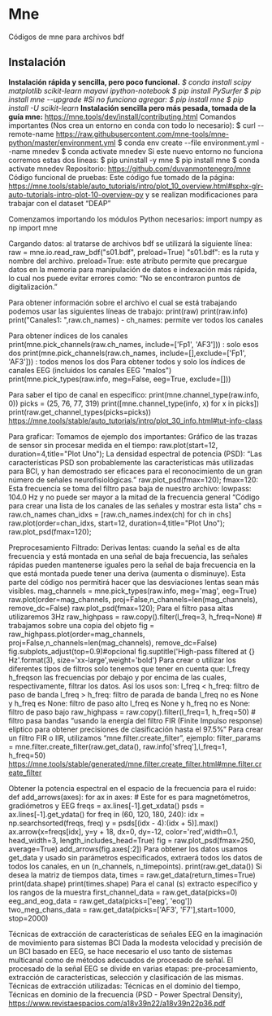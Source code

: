 # Mne
Códigos de mne para archivos bdf 
## Instalación
**Instalación rápida y sencilla, pero poco funcional.**
_$ conda install scipy matplotlib scikit-learn mayavi ipython-notebook_
_$ pip install PySurfer_
_$ pip install mne --upgrade_
_#Si no funciona agregar:_
_$ pip install mne_
_$ pip install -U scikit-learn_
**Instalación sencilla pero más pesada, tomada de la guía mne:** https://mne.tools/dev/install/contributing.html
Comandos importantes (Nos crea un entorno en conda con todo lo necesario):
$ curl --remote-name https://raw.githubusercontent.com/mne-tools/mne-python/master/environment.yml
$ conda env create --file environment.yml --name mnedev
$ conda activate mnedev
Si este nuevo entorno no funciona corremos estas dos líneas:
$ pip uninstall -y mne
$ pip install mne
$ conda activate mnedev
Repositorio:
https://github.com/duvanmontenegro/mne
Código funcional de pruebas:
Este código fue tomado de la página: https://mne.tools/stable/auto_tutorials/intro/plot_10_overview.html#sphx-glr-auto-tutorials-intro-plot-10-overview-py y se realizan modificaciones para trabajar con el dataset “DEAP”
 
Comenzamos importando los módulos Python necesarios:
import numpy as np
import mne

Cargando datos: al tratarse de archivos bdf se utilizará la siguiente línea:
raw = mne.io.read_raw_bdf("s01.bdf", preload=True)
"s01.bdf": es la ruta y nombre del archivo.
preload=True: este atributo permite que precargue datos en la memoria para manipulación de datos e indexación más rápida, lo cual nos puede evitar errores como: “No se encontraron puntos de digitalización.”

Para obtener información sobre el archivo el cual se está trabajando podemos usar las siguientes líneas de trabajo:
print(raw)
print(raw.info)
print("Canales1: ",raw.ch_names) - ch_names: permite ver todos los canales

Para obtener índices de los canales
print(mne.pick_channels(raw.ch_names, include=['Fp1', 'AF3']))  : solo esos dos
print(mne.pick_channels(raw.ch_names, include=[],exclude=['Fp1', 'AF3'])) : todos menos los dos
Para obtener todos y solo los índices de canales EEG (incluidos los canales EEG "malos")
print(mne.pick_types(raw.info, meg=False, eeg=True, exclude=[]))

Para saber el tipo de canal en específico:
print(mne.channel_type(raw.info, 0))
picks = (25, 76, 77, 319)
print([mne.channel_type(info, x) for x in picks])
print(raw.get_channel_types(picks=picks))
https://mne.tools/stable/auto_tutorials/intro/plot_30_info.html#tut-info-class

Para graficar: Tomamos de ejemplo dos importantes:
Gráfico de las trazas de sensor sin procesar medida en el tiempo:
raw.plot(start=12, duration=4,title="Plot Uno");
La densidad espectral de potencia (PSD): 
“Las características PSD son probablemente las características más utilizadas para BCI, y han demostrado ser eficaces para el reconocimiento de un gran número de señales neurofisiológicas.”
raw.plot_psd(fmax=120);
fmax=120: Esta frecuencia se toma del filtro pasa baja de nuestro archivo: lowpass: 104.0 Hz y no puede ser mayor a la mitad de la frecuencia general
“Código para crear una lista de los canales de las señales y mostrar esta lista”
chs = raw.ch_names
chan_idxs = [raw.ch_names.index(ch) for ch in chs]
raw.plot(order=chan_idxs, start=12, duration=4,title="Plot Uno");
raw.plot_psd(fmax=120); 

Preprocesamiento
Filtrado:
Derivas lentas: cuando la señal es de alta frecuencia y está montada en una señal de baja frecuencia, las señales rápidas pueden mantenerse iguales pero la señal de baja frecuencia en la que está montada puede tener una deriva (aumenta o disminuye).
Esta parte del código nos permitirá hacer que las desviaciones lentas sean más visibles.
mag_channels = mne.pick_types(raw.info, meg='mag', eeg=True)
raw.plot(order=mag_channels, proj=False,n_channels=len(mag_channels), remove_dc=False)
raw.plot_psd(fmax=120);
Para el filtro pasa altas utilizaremos 3Hz
raw_highpass = raw.copy().filter(l_freq=3, h_freq=None) # trabajamos sobre una copia del objeto
fig = raw_highpass.plot(order=mag_channels, proj=False,n_channels=len(mag_channels), remove_dc=False)
fig.subplots_adjust(top=0.9)#opcional
fig.suptitle('High-pass filtered at {} Hz'.format(3), size='xx-large',weight='bold')
Para crear o utilizar los diferentes tipos de filtros solo tenemos que tener en cuenta que: l_freqy h_freqson las frecuencias por debajo y por encima de las cuales, respectivamente, filtrar los datos. Así los usos son:
l_freq < h_freq: filtro de paso de banda
l_freq > h_freq: filtro de parada de banda
l_freq no es None y h_freq es None: filtro de paso alto
l_freq es None y h_freq no es None: filtro de paso bajo
raw_highpass = raw.copy().filter(l_freq=1, h_freq=50) # filtro pasa bandas
“usando la energía del filtro FIR (Finite Impulso response) elíptico para obtener precisiones de clasificación hasta el 97.5%”
Para crear un filtro FIR o IIR, utilizamos “mne.filter.create_filter”, ejemplo: 
filter_params = mne.filter.create_filter(raw.get_data(), raw.info['sfreq'],l_freq=1, h_freq=50)
https://mne.tools/stable/generated/mne.filter.create_filter.html#mne.filter.create_filter

Obtener la potencia espectral en el espacio de la frecuencia para el ruido:
def add_arrows(axes):
	for ax in axes: # Este for es para magnetómetros, gradiómetros y EEG
		freqs = ax.lines[-1].get_xdata()
		psds = ax.lines[-1].get_ydata()
		for freq in (60, 120, 180, 240):
			idx = np.searchsorted(freqs, freq)
			y = psds[(idx - 4):(idx + 5)].max()
ax.arrow(x=freqs[idx], y=y + 18, dx=0, dy=-12, color='red',width=0.1, head_width=3, length_includes_head=True)
fig = raw.plot_psd(fmax=250, average=True)
add_arrows(fig.axes[:2])
Para obtener los datos usamos get_data y usado sin parámetros especificados, extraerá todos los datos de todos los canales, en un (n_channels, n_timepoints).
print(raw.get_data())
Si desea la matriz de tiempos
data, times = raw.get_data(return_times=True)
print(data.shape)
print(times.shape)
Para el canal (s) extracto específico y los rangos de la muestra
first_channel_data = raw.get_data(picks=0)
eeg_and_eog_data = raw.get_data(picks=['eeg', 'eog'])
two_meg_chans_data = raw.get_data(picks=['AF3', 'F7'],start=1000, stop=2000)


Técnicas de extracción de características de señales EEG en la imaginación de movimiento para sistemas BCI
Dada la modesta velocidad y precisión de un BCI basado en EEG, se hace necesario el uso tanto de sistemas multicanal como de métodos adecuados de procesado de señal. El procesado de la señal EEG se divide en varias etapas: pre-procesamiento, extracción de características, selección y clasificación de las mismas.
Técnicas de extracción utilizadas: Técnicas en el dominio del tiempo, Técnicas en dominio de la frecuencia (PSD - Power Spectral Density), 
https://www.revistaespacios.com/a18v39n22/a18v39n22p36.pdf

